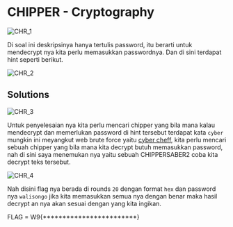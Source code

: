 # CHIPPER - Cryptography

![CHR_1](https://user-images.githubusercontent.com/119099396/229657085-f2a8dff0-9b70-4d94-98d4-b1aebe40f91d.png)

Di soal ini deskripsinya hanya tertulis password, itu berarti untuk mendecrypt nya kita perlu memasukkan passwordnya. Dan di sini terdapat hint seperti 
berikut.

![CHR_2](https://user-images.githubusercontent.com/119099396/229657796-89a21c61-2c4c-4085-8438-da2d42f8dcc2.png)

## Solutions

![CHR_3](https://user-images.githubusercontent.com/119099396/229658644-f973b1db-958b-4638-8e84-81dd412230b4.png)

Untuk penyelesaian nya kita perlu mencari chipper yang bila mana kalau mendecrypt dan memerlukan password di hint tersebut terdapat kata `cyber` mungkin ini meyangkut web brute force yaitu [cyber cheff](https://gchq.github.io/CyberChef), kita perlu mencari sebuah chipper yang bila mana kita decrypt butuh memasukkan password, nah di sini saya menemukan nya yaitu sebuah CHIPPERSABER2 coba kita decrypt teks tersebut.

![CHR_4](https://user-images.githubusercontent.com/119099396/229659275-e82d6373-ab0a-43ec-ac16-8c099777c9b2.png)

Nah disini flag nya berada di rounds `20` dengan format `hex` dan password nya `walisongo` jika kita memasukkan semua nya dengan benar maka hasil decrypt an nya akan sesuai dengan yang kita ingikan.

FLAG = W9{************************}
